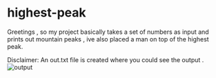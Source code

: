 # highest-peak

Greetings , so my project basically takes a set of numbers as input and prints out mountain peaks , ive also placed a man on top of the highest peak.

Disclaimer: An out.txt file is created where you could see the output .
![output](https://user-images.githubusercontent.com/81287558/116853576-ef0e9b00-ac13-11eb-93e6-4ac73725673b.png)
